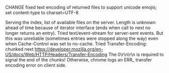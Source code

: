 CHANGE fixed text encoding of returned files to support unicode emojis; set content-type to charset=UTF-8

Serving the index, list of available files on the server.
Length is unknown ahead of time because of iterator interface (ends when call to next no longer returns an entry).
Tried text/event-stream for server-sent events. But this was unreliable (sometimes entries were stopped along the way) even when Cache-Control was set to no-cache.
Tried Transfer-Encoding: chunked next
https://developer.mozilla.org/en-US/docs/Web/HTTP/Headers/Transfer-Encoding
The 0\r\n\r\n is required to signal the end of the chunks! Otherwise, chrome logs an ERR_ transfer encoding error on client side.

